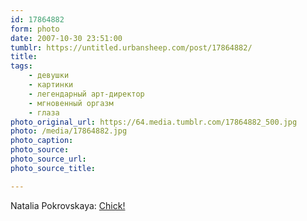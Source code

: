 ```yaml
---
id: 17864882
form: photo
date: 2007-10-30 23:51:00
tumblr: https://untitled.urbansheep.com/post/17864882/
title:
tags:
    - девушки
    - картинки
    - легендарный арт-директор
    - мгновенный оргазм
    - глаза
photo_original_url: https://64.media.tumblr.com/17864882_500.jpg
photo: /media/17864882.jpg
photo_caption: 
photo_source:
photo_source_url:
photo_source_title:

---
```


<p>Natalia Pokrovskaya: <a href="http://flickr.com/photos/shane_tracey/1805854520/">Chick!</a></p>
